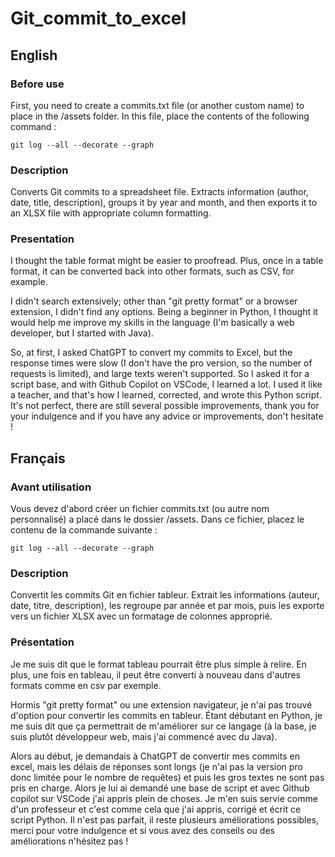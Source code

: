 # Git_commit_to_excel

## English

### Before use
First, you need to create a commits.txt file (or another custom name) to place in the /assets folder. In this file, place the contents of the following command :
```shell
git log --all --decorate --graph
```

### Description
Converts Git commits to a spreadsheet file. Extracts information (author, date, title, description), groups it by year and month, and then exports it to an XLSX file with appropriate column formatting.

### Presentation
I thought the table format might be easier to proofread. Plus, once in a table format, it can be converted back into other formats, such as CSV, for example.

I didn't search extensively; other than "git pretty format" or a browser extension, I didn't find any options. Being a beginner in Python, I thought it would help me improve my skills in the language (I'm basically a web developer, but I started with Java).

So, at first, I asked ChatGPT to convert my commits to Excel, but the response times were slow (I don't have the pro version, so the number of requests is limited), and large texts weren't supported. So I asked it for a script base, and with Github Copilot on VSCode, I learned a lot. I used it like a teacher, and that's how I learned, corrected, and wrote this Python script. It's not perfect, there are still several possible improvements, thank you for your indulgence and if you have any advice or improvements, don't hesitate !

## Français

### Avant utilisation
Vous devez d'abord créer un fichier commits.txt (ou autre nom personnalisé) a placé dans le dossier /assets. Dans ce fichier, placez le contenu de la commande suivante :
```shell
git log --all --decorate --graph
```

### Description
Convertit les commits Git en fichier tableur. Extrait les informations (auteur, date, titre, description), les regroupe par année et par mois, puis les exporte vers un fichier XLSX avec un formatage de colonnes approprié.

### Présentation
Je me suis dit que le format tableau pourrait être plus simple à relire. En plus, une fois en tableau, il peut être converti à nouveau dans d'autres formats comme en csv par exemple.

Hormis "git pretty format" ou une extension navigateur, je n'ai pas trouvé d'option pour convertir les commits en tableur. Étant débutant en Python, je me suis dit que ça permettrait de m'améliorer sur ce langage (à la base, je suis plutôt développeur web, mais j'ai commencé avec du Java).

Alors au début, je demandais à ChatGPT de convertir mes commits en excel, mais les délais de réponses sont longs (je n'ai pas la version pro donc limitée pour le nombre de requêtes) et puis les gros textes ne sont pas pris en charge. Alors je lui ai demandé une base de script et avec Github copilot sur VSCode j'ai appris plein de choses. Je m'en suis servie comme d'un professeur et c'est comme cela que j'ai appris, corrigé et écrit ce script Python. Il n'est pas parfait, il reste plusieurs améliorations possibles, merci pour votre indulgence et si vous avez des conseils ou des améliorations n'hésitez pas !